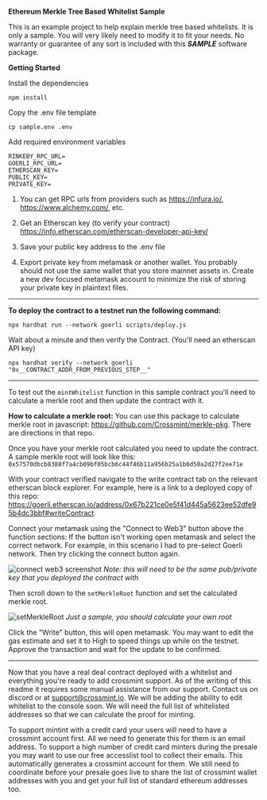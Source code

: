 **Ethereum Merkle Tree Based Whitelist Sample**

This is an example project to help explain merkle tree based whitelists. It is only a sample. You will very likely need to modify it to fit your needs. No warranty or guarantee of any sort is included with this ***SAMPLE*** software package.

**Getting Started**

Install the dependencies

`npm install`


Copy the .env file template

`cp sample.env .env`

Add required environment variables

```env
RINKEBY_RPC_URL=
GOERLI_RPC_URL=
ETHERSCAN_KEY=
PUBLIC_KEY=
PRIVATE_KEY=
```

1. You can get RPC urls from providers such as https://infura.io/, https://www.alchemy.com/, etc. 

2. Get an Etherscan key (to verify your contract)
https://info.etherscan.com/etherscan-developer-api-key/

3. Save your public key address to the .env file

4. Export private key from metamask or another wallet. You probably should not use the same wallet that you store mainnet assets in. Create a new dev focused metamask account to minimize the risk of storing your private key in plaintext files. 

---

**To deploy the contract to a testnet run the following command:**

`npx hardhat run --network goerli scripts/deploy.js`

Wait about a minute and then verify the Contract. (You'll need an etherscan API key)

`npx hardhat verify --network goerli "0x__CONTRACT_ADDR_FROM_PREVIOUS_STEP__"`

---

To test out the `mintWhitelist` function in this sample contract you'll need to calculate a merkle root and then update the contract with it. 

**How to calculate a merkle root:**
You can use this package to calculate merkle root in javascript: https://github.com/Crossmint/merkle-pkg. There are directions in that repo. 

Once you have your merkle root calculated you need to update the contract. A sample merkle root will look like this: `0x57570dbcb8388f7a4cb09bf05bcb6c44f46b11a956b25a1b6d50a2d27f2ee71e`

With your contract verified navigate to the write contract tab on the relevant etherscan block explorer. For example, here is a link to a deployed copy of this repo: https://goerli.etherscan.io/address/0x67b221ce0e5f41d445a5623ee52dfe95b4dc3bbf#writeContract

Connect your metamask using the "Connect to Web3" button above the function sections: If the button isn't working open metamask and select the correct network. For example, in this scenario I had to pre-select Goerli network. Then try clicking the connect button again.

![connect web3 screenshot](https://nftstorage.link/ipfs/bafkreicl7zb5jfb5nxaiytpflg4t27ijxdn6ctp7itcf5uguji7mpxut2e)
*Note: this will need to be the same pub/private key that you deployed the contract with*

Then scroll down to the `setMerkleRoot` function and set the calculated merkle root. 

![setMerkleRoot](https://nftstorage.link/ipfs/bafkreiedpcqoh65jnih624y67jc7sxhckb3bk2llnmsk6amx55wu2wiymq)
*Just a sample, you should calculate your own root*

Click the "Write" button, this will open metamask. You may want to edit the gas estimate and set it to High to speed things up while on the testnet. Approve the transaction and wait for the update to be confirmed. 

---
Now that you have a real deal contract deployed with a whitelist and everything you're ready to add crossmint support. As of the writing of this readme it requires some manual assistance from our support. Contact us on discord or at support@crossmint.io. We will be adding the ability to edit whitelist to the console soon. We will need the full list of whitelisted addresses so that we can calculate the proof for minting. 

To support mintint with a credit card your users will need to have a crossmint account first. All we need to generate this for them is an email address. To support a high number of credit card minters during the presale you may want to use our free accesslist tool to collect their emails. This automatically generates a crossmint account for them. We still need to coordinate before your presale goes live to share the list of crossmint wallet addresses with you and get your full list of standard ethereum addresses too. 
